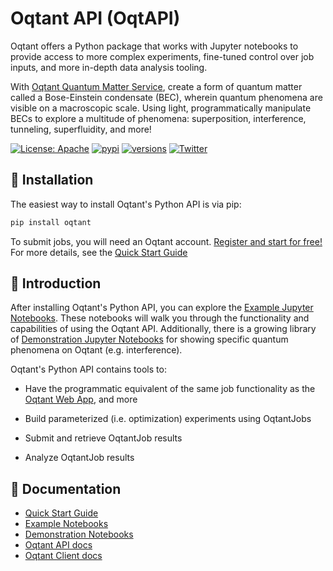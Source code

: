 # Oqtant API (OqtAPI)

Oqtant offers a Python package that works with Jupyter notebooks to provide access to more complex experiments, fine-tuned control over job inputs, and more in-depth data analysis tooling.

With [Oqtant Quantum Matter Service](https://oqtant.infleqtion.com), create a form of quantum matter called a Bose-Einstein condensate (BEC), wherein quantum phenomena are visible on a macroscopic scale. Using light, programmatically manipulate BECs to explore a multitude of phenomena: superposition, interference, tunneling, superfluidity, and more!

[![License: Apache](https://img.shields.io/badge/License-Apache-yellow.svg)](https://opensource.org/licenses/Apache-2.0)
[![pypi](https://img.shields.io/pypi/v/oqtant.svg)](https://pypi.python.org/pypi/oqtant)
[![versions](https://img.shields.io/pypi/pyversions/bert-schemas.svg)](https://pypi.python.org/pypi/bert-schemas)
[![Twitter](https://img.shields.io/twitter/url/https/twitter.com/Infleqtion.svg?style=social&label=Follow%20%40Infleqtion)](https://twitter.com/Infleqtion)

## 🚀 Installation

The easiest way to install Oqtant's Python API is via pip:

```python
pip install oqtant
```

To submit jobs, you will need an Oqtant account. [Register and start for free!](https://oqtant.infleqtion.com)
For more details, see the [Quick Start Guide](https://gitlab.com/infleqtion/albert/oqtant/-/blob/main/documentation/INSTALL.md)

## 🧭 Introduction

After installing Oqtant's Python API, you can explore the [Example Jupyter Notebooks](https://gitlab.com/infleqtion/albert/oqtant/-/blob/main/documentation/walkthroughs). These notebooks will walk you through the functionality and capabilities of using the Oqtant API. Additionally, there is a growing library of [Demonstration Jupyter Notebooks](https://gitlab.com/infleqtion/albert/oqtant/-/tree/main/documentation/demos) for showing specific quantum phenomena on Oqtant (e.g. interference).

Oqtant's Python API contains tools to:

- Have the programmatic equivalent of the same job functionality as the [Oqtant Web App](https://oqtant.infleqtion.com), and more

- Build parameterized (i.e. optimization) experiments using OqtantJobs

- Submit and retrieve OqtantJob results

- Analyze OqtantJob results

## 📓 Documentation

- [Quick Start Guide](https://gitlab.com/infleqtion/albert/oqtant/-/blob/main/documentation/INSTALL.md)
- [Example Notebooks](https://gitlab.com/infleqtion/albert/oqtant/-/tree/main/documentation/walkthroughs)
- [Demonstration Notebooks](https://gitlab.com/infleqtion/albert/oqtant/-/tree/main/documentation/demos)
- [Oqtant API docs](https://gitlab.com/infleqtion/albert/oqtant/-/blob/main/documentation/oqtant_rest_api_docs.md)
- [Oqtant Client docs](https://gitlab.com/infleqtion/albert/oqtant/-/blob/main/documentation/oqtant_client_docs.md)
